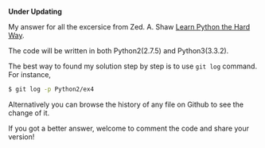 **Under Updating**

My answer for all the excersice from Zed. A. Shaw [Learn Python the Hard Way](http://learnpythonthehardway.org/).

The code will be written in both Python2(2.7.5) and Python3(3.3.2).

The best way to found my solution step by step is to use `git log` command. For instance,

``` sh
$ git log -p Python2/ex4
```

Alternatively you can browse the history of any file on Github to see the change of it.

If you got a better answer, welcome to comment the code and share your version!
